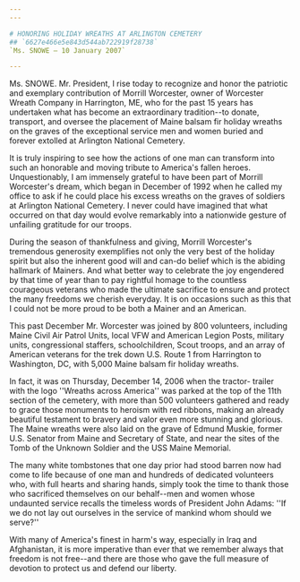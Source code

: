 ```yaml
---
---

# HONORING HOLIDAY WREATHS AT ARLINGTON CEMETERY
## `6627e466e5e843d544ab722919f28738`
`Ms. SNOWE — 10 January 2007`

---
```



Ms. SNOWE. Mr. President, I rise today to recognize and honor the 
patriotic and exemplary contribution of Morrill Worcester, owner of 
Worcester Wreath Company in Harrington, ME, who for the past 15 years 
has undertaken what has become an extraordinary tradition--to donate, 
transport, and oversee the placement of Maine balsam fir holiday 
wreaths on the graves of the exceptional service men and women buried 
and forever extolled at Arlington National Cemetery.

It is truly inspiring to see how the actions of one man can transform 
into such an honorable and moving tribute to America's fallen heroes. 
Unquestionably, I am immensely grateful to have been part of Morrill 
Worcester's dream, which began in December of 1992 when he called my 
office to ask if he could place his excess wreaths on the graves of 
soldiers at Arlington National Cemetery. I never could have imagined 
that what occurred on that day would evolve remarkably into a 
nationwide gesture of unfailing gratitude for our troops.

During the season of thankfulness and giving, Morrill Worcester's 
tremendous generosity exemplifies not only the very best of the holiday 
spirit but also the inherent good will and can-do belief which is the 
abiding hallmark of Mainers. And what better way to celebrate the joy 
engendered by that time of year than to pay rightful homage to the 
countless courageous veterans who made the ultimate sacrifice to ensure 
and protect the many freedoms we cherish everyday. It is on occasions 
such as this that I could not be more proud to be both a Mainer and an 
American.

This past December Mr. Worcester was joined by 800 volunteers, 
including Maine Civil Air Patrol Units, local VFW and American Legion 
Posts, military units, congressional staffers, schoolchildren, Scout 
troops, and an array of American veterans for the trek down U.S. Route 
1 from Harrington to Washington, DC, with 5,000 Maine balsam fir 
holiday wreaths.

In fact, it was on Thursday, December 14, 2006 when the tractor-
trailer with the logo ''Wreaths across America'' was parked at the top 
of the 11th section of the cemetery, with more than 500 volunteers 
gathered and ready to grace those monuments to heroism with red 
ribbons, making an already beautiful testament to bravery and valor 
even more stunning and glorious. The Maine wreaths were also laid on 
the grave of Edmund Muskie, former U.S. Senator from Maine and 
Secretary of State, and near the sites of the Tomb of the Unknown 
Soldier and the USS Maine Memorial.

The many white tombstones that one day prior had stood barren now had 
come to life because of one man and hundreds of dedicated volunteers 
who, with full hearts and sharing hands, simply took the time to thank 
those who sacrificed themselves on our behalf--men and women whose 
undaunted service recalls the timeless words of President John Adams: 
''If we do not lay out ourselves in the service of mankind whom should 
we serve?''

With many of America's finest in harm's way, especially in Iraq and 
Afghanistan, it is more imperative than ever that we remember always 
that freedom is not free--and there are those who gave the full measure 
of devotion to protect us and defend our liberty.
